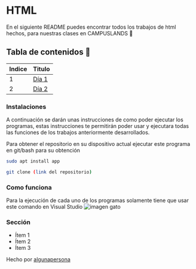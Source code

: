 # HTML 
En el siguiente README puedes encontrar todos los trabajos de html hechos, para nuestras clases en CAMPUSLANDS 🚀

## Tabla de contenidos 📖
| Indice | Titulo  |
|--|--|
| 1 | [Día 1](#) |
| 2 | [Día 2](#) |

### Instalaciones 
A continuación se darán unas instrucciones de como poder ejecutar los programas, estas instrucciones te permitirán poder usar y ejecutara todas las funciones de los trabajos anteriormente desarrollados.

Para obtener el repositorio en su dispositivo actual ejecutar este programa en git/bash para su obtención
```bash
sudo apt install app
```

```sh
git clone (link del repositorio)
```

### Como funciona
Para la ejecución de cada uno de los programas solamente tiene que usar este comando en Visual Studio
![imagen gato](./gato.png)

### Sección 
- Ítem 1
- Ítem 2
- Ítem 3

Hecho por [algunapersona](https://algunapersonaenestemundo)
